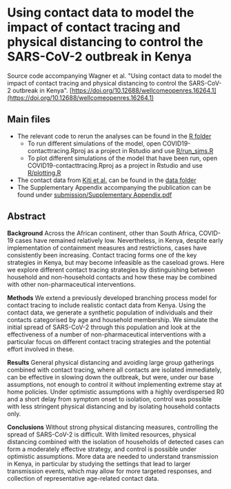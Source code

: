 # Using contact data to model the impact of contact tracing and physical distancing to control the SARS-CoV-2 outbreak in Kenya

Source code accompanying Wagner et al. "Using contact data to model the impact of contact tracing and physical distancing to control the SARS-CoV-2 outbreak in Kenya".
[https://doi.org/10.12688/wellcomeopenres.16264.1](https://doi.org/10.12688/wellcomeopenres.16264.1)

## Main files

* The relevant code to rerun the analyses can be found in the [R folder](https://github.com/moritz-wagner/COVID19-contacttracing/tree/master/R)
	* To run different simulations of the model, open COVID19-contacttracing.Rproj as a project in Rstudio and use [R/run_sims.R](https://github.com/moritz-wagner/COVID19-contacttracing/blob/master/R/run_sims.R)
	* To plot different simulations of the model that have been run, open COVID19-contacttracing.Rproj as a project in Rstudio and use [R/plotting.R](https://github.com/moritz-wagner/COVID19-contacttracing/blob/master/R/plotting.R)
* The contact data from [Kiti et al.](https://journals.plos.org/plosone/article?id=10.1371/journal.pone.0104786) can be found in the [data folder](https://github.com/moritz-wagner/COVID19-contacttracing/tree/master/data)
* The Supplementary Appendix accompanying the publication can be found under [submission/Supplementary Appendix.pdf](https://github.com/moritz-wagner/COVID19-contacttracing/blob/master/submission/Supplementary%20Appendix.pdf)


## Abstract

**Background** Across the African continent, other than South Africa, COVID-19 cases have remained relatively low. Nevertheless, in Kenya, despite early implementation of containment measures and restrictions, cases have consistently been increasing. Contact tracing forms one of the key strategies in Kenya, but may become infeasible as the caseload grows. Here we explore different contact tracing strategies by distinguishing between household and non-household contacts and how these may be combined with other non-pharmaceutical interventions.

**Methods** We extend a previously developed branching process model for contact tracing to include realistic contact data from Kenya. Using the contact data, we generate a synthetic population of individuals and their contacts categorised by age and household membership. We simulate the initial spread of SARS-CoV-2 through this population and look at the effectiveness of a number of non-pharmaceutical interventions with a particular focus on different contact tracing strategies and the potential effort involved in these.

**Results** General physical distancing and avoiding large group gatherings combined with contact tracing, where all contacts are isolated immediately, can be effective in slowing down the outbreak, but were, under our base assumptions, not enough to control it without implementing extreme stay at home policies. Under optimistic assumptions with a highly overdispersed R0 and a short delay from symptom onset to isolation, control was possible with less stringent physical distancing and by isolating household contacts only.

**Conclusions** Without strong physical distancing measures, controlling the spread of SARS-CoV-2 is difficult. With limited resources, physical distancing combined with the isolation of households of detected cases can form a moderately effective strategy, and control is possible under optimistic assumptions. More data are needed to understand transmission in Kenya, in particular by studying the settings that lead to larger transmission events, which may allow for more targeted responses, and collection of representative age-related contact data.
